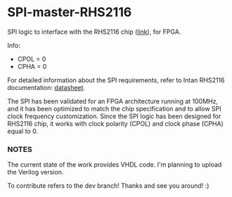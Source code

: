 # SPI-master-RHS2116
SPI logic to interface with the RHS2116 chip ([link](https://intantech.com/RHS_headstages.html?tabSelect=RHS32ch)), for FPGA. 

Info:
- CPOL = 0 
- CPHA = 0

For detailed information about the SPI requirements, refer to Intan RHS2116 documentation: [datasheet](https://intantech.com/downloads.html?tabSelect=Datasheets).
<br />

The SPI has been validated for an FPGA architecture running at 100MHz, and it has been optimized to match the chip specification and to allow SPI clock frequency customization. Since the SPI logic has been designed for RHS2116 chip, it works with clock polarity (CPOL) and clock phase (CPHA) equal to 0.
<br />

### NOTES
The current state of the work provides VHDL code. I'm planning to upload the Verilog version. 

To contribute refers to the dev branch! Thanks and see you around! :)
